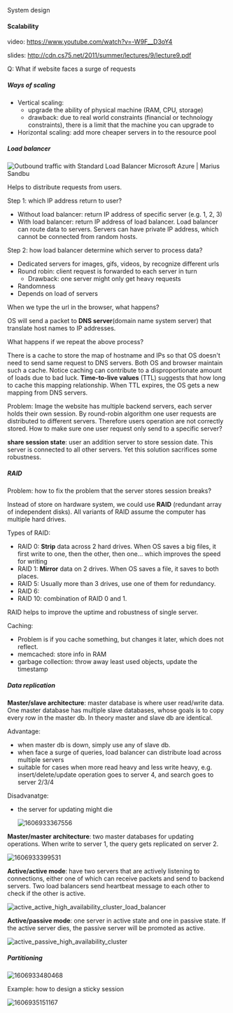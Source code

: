 System design

#### Scalability 

video: https://www.youtube.com/watch?v=-W9F__D3oY4

slides: http://cdn.cs75.net/2011/summer/lectures/9/lecture9.pdf

Q: What if website faces a surge of requests

##### Ways of scaling

- Vertical scaling: 
  - upgrade the ability of physical machine (RAM, CPU, storage)
  - drawback: due to real world constraints (financial or technology constraints), there is a limit that the machine you can upgrade to
- Horizontal scaling: add more cheaper servers in to the resource pool

##### Load balancer

![Outbound traffic with Standard Load Balancer Microsoft Azure | Marius Sandbu](https://msandbu.org/wp-content/uploads/2019/08/AWS-ELB-diagram.jpg)

Helps to distribute requests from users.

Step 1: which IP address return to user? 

- Without load balancer: return IP address of specific server (e.g. 1, 2, 3)
- With load balancer: return IP address of load balancer. Load balancer can route data to servers. Servers can have private IP address, which cannot be connected from random hosts.

Step 2: how load balancer determine which server to process data?

- Dedicated servers for images, gifs, videos, by recognize different urls
- Round robin: client request is forwarded to each server in turn
  - Drawback: one server might only get heavy requests
- Randomness
- Depends on load of servers

When we type the url in the browser, what happens? 

OS will send a packet to **DNS server**(domain name system server) that translate host names to IP addresses.

What happens if we repeat the above process?

There is a cache to store the map of hostname and IPs so that OS doesn't need to send same request to DNS servers. Both OS and browser maintain such a cache. Notice caching can contribute to a disproportionate amount of loads due to bad luck. **Time-to-live values** (TTL) suggests that how long to cache this mapping relationship. When TTL expires, the OS gets a new mapping from DNS servers.

Problem: Image the website has multiple backend servers, each server holds their own session. By round-robin algorithm one user requests are distributed to different servers. Therefore users operation are not correctly stored. How to make sure one user request only send to a specific server?

**share session state**: user an addition server to store session date. This server is connected to all other servers. Yet this solution sacrifices some robustness.

##### RAID

Problem: how to fix the problem that the server stores session breaks?

Instead of store on hardware system, we could use **RAID** (redundant array of independent disks). All variants of RAID assume the computer has multiple hard drives.

Types of RAID:

- RAID 0: **Strip** data across 2 hard drives. When OS saves a big files, it first write to one, then the other, then one... which improves the speed for writing
- RAID 1: **Mirror** data on 2 drives. When OS saves a file, it saves to both places.
- RAID 5: Usually more than 3 drives, use one of them for redundancy.
- RAID 6: 
- RAID 10: combination of RAID 0 and 1.

RAID helps to improve the uptime and robustness of single server.

Caching: 

- Problem is if you cache something, but changes it later, which does not reflect.
- memcached: store info in RAM
- garbage collection: throw away least used objects, update the timestamp 

##### Data replication

**Master/slave architecture**: master database is where user read/write data. One master database has multiple slave databases, whose goals is to copy every row in the master db. In theory master and slave db are identical. 

Advantage: 

- when master db is down, simply use any of slave db.
- when face a surge of queries, load balancer can distribute load across multiple servers
- suitable for cases when more read heavy and less write heavy, e.g. insert/delete/update operation goes to server 4, and search goes to server 2/3/4

Disadvanatge:

- the server for updating might die

  ![1606933367556](C:/Users/wenyu/AppData/Roaming/Typora/typora-user-images/1606933367556.png)

**Master/master architecture**: two master databases for updating operations. When write to server 1, the query gets replicated on server 2.

![1606933399531](C:/Users/wenyu/AppData/Roaming/Typora/typora-user-images/1606933399531.png)

**Active/active mode**: have two servers that are actively listening to connections, either one of which can receive packets and send to backend servers. Two load balancers send heartbeat message to each other to check if the other is active.

![active_active_high_availability_cluster_load_balancer](https://www.jscape.com/hubfs/images/active_active_high_availability_cluster_load_balancer.png)

**Active/passive mode**: one server in active state and one in passive state. If the active server dies, the passive server will be promoted as active.

![active_passive_high_availability_cluster](https://www.jscape.com/hubfs/images/active_passive_high_availability_cluster.png)

##### Partitioning



![1606933480468](C:/Users/wenyu/AppData/Roaming/Typora/typora-user-images/1606933480468.png)

Example: how to design a sticky session

![1606935151167](C:/Users/wenyu/AppData/Roaming/Typora/typora-user-images/1606935151167.png)